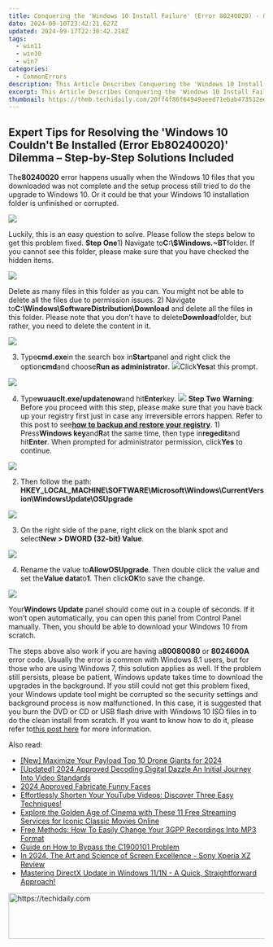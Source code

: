 ```yaml
---
title: Conquering the 'Windows 10 Install Failure' (Error 80240020) - Quick Fixes & Tips
date: 2024-09-10T23:42:21.627Z
updated: 2024-09-17T22:38:42.218Z
tags:
  - win11
  - win10
  - win7
categories:
  - CommonErrors
description: This Article Describes Conquering the 'Windows 10 Install Failure' (Error 80240020) - Quick Fixes & Tips
excerpt: This Article Describes Conquering the 'Windows 10 Install Failure' (Error 80240020) - Quick Fixes & Tips
thumbnail: https://thmb.techidaily.com/20ff4f86f64949aeed71ebab473532ee23ffbe18dd68a783845f09bf91d3afe4.jpg
---
```


## Expert Tips for Resolving the 'Windows 10 Couldn't Be Installed (Error Eb80240020)' Dilemma – Step-by-Step Solutions Included

The**80240020** error happens usually when the Windows 10 files that you downloaded was not complete and the setup process still tried to do the upgrade to Windows 10\. Or it could be that your Windows 10 installation folder is unfinished or corrupted.

![](https://images.drivereasy.com/wp-content/uploads/2016/08/error-code-80240020.jpg)

Luckily, this is an easy question to solve. Please follow the steps below to get this problem fixed. **Step One**1) Navigate to**C:\\$Windows.\~BT**folder. If you cannot see this folder, please make sure that you have checked the hidden items.

![](https://images.drivereasy.com/wp-content/uploads/2016/08/windows-bt-600x427.jpg)

Delete as many files in this folder as you can. You might not be able to delete all the files due to permission issues. 2) Navigate to**C:\\Windows\\SoftwareDistribution\\Download** and delete all the files in this folder. Please note that you don’t have to delete**Download**folder, but rather, you need to delete the content in it.

![](https://images.drivereasy.com/wp-content/uploads/2016/08/softwaredistributiondownload.jpg)

3) Type**cmd.exe**in the search box in**Start**panel and right click the option**cmd**and choose**Run as administrator**. ![](https://images.drivereasy.com/wp-content/uploads/2016/08/run-as-administrator.jpg)Click**Yes**at this prompt.

![](https://images.drivereasy.com/wp-content/uploads/2016/08/uac-command-processor.jpg)

4) Type**wuauclt.exe/updatenow**and hit**Enter**key. ![](https://images.drivereasy.com/wp-content/uploads/2016/08/img_57b5394edbd33.png) **Step Two** **Warning**: Before you proceed with this step, please make sure that you have back up your registry first just in case any irreversible errors happen. Refer to this post to see[**how to backup and restore your registry**](https://tools.techidaily.com/drivereasy/download/). 1) Press**Windows key**and**R**at the same time, then type in**regedit**and hit**Enter**. When prompted for administrator permission, click**Yes** to continue.

![](https://images.drivereasy.com/wp-content/uploads/2016/10/regedit.png)

2) Then follow the path:   **HKEY\_LOCAL\_MACHINE\\SOFTWARE\\Microsoft\\Windows\\CurrentVersion\\WindowsUpdate\\OSUpgrade**

![](https://images.drivereasy.com/wp-content/uploads/2016/10/hkey_local_machinesoftwaremicrosoftwindowscurrentversionwindowsupdateosupgrade-600x394.jpg)

3) On the right side of the pane, right click on the blank spot and select**New > DWORD (32-bit) Value**.

![](https://images.drivereasy.com/wp-content/uploads/2016/10/new-dword-32-bit-value-600x396.jpg)

4) Rename the value to**AllowOSUpgrade**. Then double click the value and set the**Value data**to**1**. Then click**OK**to save the change.

![](https://images.drivereasy.com/wp-content/uploads/2016/10/img_58140207aba43-600x394.jpg)

 Your**Windows Update** panel should come out in a couple of seconds. If it won’t open automatically, you can open this panel from Control Panel manually. Then, you should be able to download your Windows 10 from scratch.

The steps above also work if you are having a**80080080** or **8024600A**  error code. Usually the error is common with Windows 8.1 users, but for those who are using Windows 7, this solution applies as well. If the problem still persists, please be patient, Windows update takes time to download the upgrades in the background. If you still could not get this problem fixed, your Windows update tool might be corrupted so the security settings and background process is now malfunctioned. In this case, it is suggested that you burn the DVD or CD or USB flash drive with Windows 10 ISO files in to do the clean install from scratch. If you want to know how to do it, please refer to[this post here](https://tools.techidaily.com/drivereasy/download/) for more information.

<ins class="adsbygoogle"
     style="display:block"
     data-ad-format="autorelaxed"
     data-ad-client="ca-pub-7571918770474297"
     data-ad-slot="1223367746"></ins>

<ins class="adsbygoogle"
     style="display:block"
     data-ad-client="ca-pub-7571918770474297"
     data-ad-slot="8358498916"
     data-ad-format="auto"
     data-full-width-responsive="true"></ins>

<span class="atpl-alsoreadstyle">Also read:</span>
<div><ul>
<li><a href="https://fox-friendly.techidaily.com/new-maximize-your-payload-top-10-drone-giants-for-2024/"><u>[New] Maximize Your Payload Top 10 Drone Giants for 2024</u></a></li>
<li><a href="https://fox-links.techidaily.com/updated-2024-approved-decoding-digital-dazzle-an-initial-journey-into-video-standards/"><u>[Updated] 2024 Approved Decoding Digital Dazzle An Initial Journey Into Video Standards</u></a></li>
<li><a href="https://fox-hovers.techidaily.com/2024-approved-fabricate-funny-faces/"><u>2024 Approved Fabricate Funny Faces</u></a></li>
<li><a href="https://win-howtos.techidaily.com/effortlessly-shorten-your-youtube-videos-discover-three-easy-techniques/"><u>Effortlessly Shorten Your YouTube Videos: Discover Three Easy Techniques!</u></a></li>
<li><a href="https://win-howtos.techidaily.com/explore-the-golden-age-of-cinema-with-these-11-free-streaming-services-for-iconic-classic-movies-online/"><u>Explore the Golden Age of Cinema with These 11 Free Streaming Services for Iconic Classic Movies Online</u></a></li>
<li><a href="https://win-howtos.techidaily.com/free-methods-how-to-easily-change-your-3gpp-recordings-into-mp3-format/"><u>Free Methods: How To Easily Change Your 3GPP Recordings Into MP3 Format</u></a></li>
<li><a href="https://graphic-issues.techidaily.com/guide-on-how-to-bypass-the-c1900101-problem/"><u>Guide on How to Bypass the C1900101 Problem</u></a></li>
<li><a href="https://article-posts.techidaily.com/in-2024-the-art-and-science-of-screen-excellence-sony-xperia-xz-review/"><u>In 2024, The Art and Science of Screen Excellence - Sony Xperia XZ Review</u></a></li>
<li><a href="https://technical-tips.techidaily.com/1723808116661-mastering-directx-update-in-windows-111n-a-quick-straightforward-approach/"><u>Mastering DirectX Update in Windows 11/1N - A Quick, Straightforward Approach!</u></a></li>
</ul></div>

<!-- affiliate ads begin -->
<a href="https://appsumo.8odi.net/c/5597632/2151854/7443" target="_top" id="2151854">
  <img src="//a.impactradius-go.com/display-ad/7443-2151854" border="0" alt="https://techidaily.com" width="600" height="90"/>
</a>
<img height="0" width="0" src="https://appsumo.8odi.net/i/5597632/2151854/7443" style="position:absolute;visibility:hidden;" border="0" />
<!-- affiliate ads end -->

